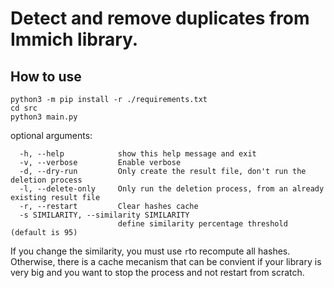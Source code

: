 # Detect and remove duplicates from Immich library.

## How to use
```
python3 -m pip install -r ./requirements.txt
cd src
python3 main.py
```

optional arguments:
```
  -h, --help            show this help message and exit
  -v, --verbose         Enable verbose
  -d, --dry-run         Only create the result file, don't run the deletion process
  -l, --delete-only     Only run the deletion process, from an already existing result file
  -r, --restart         Clear hashes cache
  -s SIMILARITY, --similarity SIMILARITY
                        define similarity percentage threshold (default is 95)
```

If you change the similarity, you must use `r`to recompute all hashes. Otherwise, there is a cache mecanism that can be convient if your library is very big and you want to stop the process and not restart from scratch.